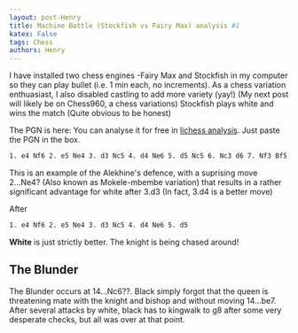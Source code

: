 ```yaml
---
layout: post-Henry
title: Machine Battle (Stockfish vs Fairy Max) analysis #1
katex: False
tags: Chess
authors: Henry
---
```

I have installed two chess engines -Fairy Max and Stockfish in my computer so they can play bullet (i.e. 1 min each, no increments). As a chess variation enthuasiast, I also disabled castling to add more variety (yay!) (My next post will likely be on Chess960, a chess variations)
Stockfish plays white and wins the match (Quite obvious to be honest)

The PGN is here:
You can analyse it for free in [lichess analysis](https://lichess.org/analysis). Just paste the PGN in the box.

```bash
1. e4 Nf6 2. e5 Ne4 3. d3 Nc5 4. d4 Ne6 5. d5 Nc5 6. Nc3 d6 7. Nf3 Bf5 8. Nd4 Bd7 9. Qe2 e6 10. b4 Nca6 11. Rb1 c5 12. dxe6 fxe6 13. bxc5 dxc5 14. Ndb5 Nc6 15. Ne4 Qa5+ 16. c3 Kf7 17. Qh5+ Kg8 18. Nf6+ gxf6 19. exf6 Nd8 20. Be2 Be8 21. Qxe8 Qxa2 22. Rb2 Qd5 23. Rd2 Qxg2 24. Rf1 Qg6 25. f7+ Kg7 26. Rxd8 Rxd8 27. Qxd8 Kxf7 28. f4 Kg8 29. f5 Qg7 30. Bh6 Qxh6 31. Rg1+ Qg6 32. fxg6 hxg6 33. Qe8 Rh6 34. Qxe6+ Kg7 35. Bc4 Rxh2 36. Rxg6+ Kh7 37. Qg8#
```

This is an example of the Alekhine's defence, with a suprising move 2...Ne4? (Also known as Mokele-mbembe variation) that results in a rather significant advantage for white after 3.d3 (In fact, 3.d4 is a better move) 


After 
```bash
1. e4 Nf6 2. e5 Ne4 3. d3 Nc5 4. d4 Ne6 5. d5 
```
**White** is just strictly better. The knight is being chased around!

## The Blunder

The Blunder occurs at 14...Nc6??. Black simply forgot that the queen is threatening mate with the knight and bishop and without moving 14...be7. After several attacks by white, black has to kingwalk to g8 after some very desperate checks, but all was over at that point.





